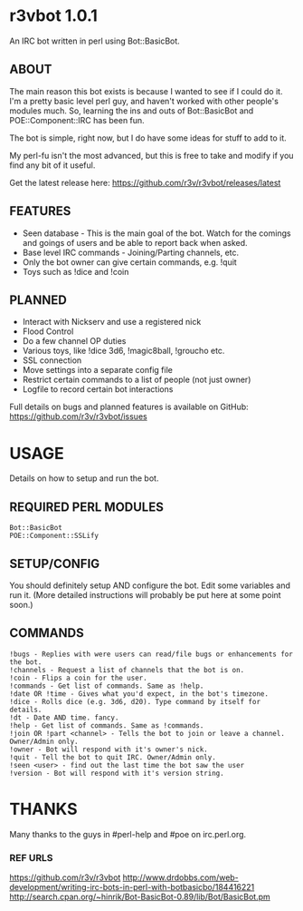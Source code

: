 r3vbot 1.0.1
============
An IRC bot written in perl using Bot::BasicBot.

ABOUT
-----
The main reason this bot exists is because I wanted to see if I could do it. I'm a pretty
basic level perl guy, and haven't worked with other people's modules much. So, learning
the ins and outs of Bot::BasicBot and POE::Component::IRC has been fun. 

The bot is simple, right now, but I do have some ideas for stuff to add to it.

My perl-fu isn't the most advanced, but this is free to take and modify if you find any
bit of it useful.

Get the latest release here: https://github.com/r3v/r3vbot/releases/latest

FEATURES
--------
* Seen database - This is the main goal of the bot. Watch for the comings and goings of 
	users and be able to report back when asked.
* Base level IRC commands - Joining/Parting channels, etc.
* Only the bot owner can give certain commands, e.g. !quit
* Toys such as !dice and !coin

PLANNED
-------
* Interact with Nickserv and use a registered nick
* Flood Control
* Do a few channel OP duties
* Various toys, like !dice 3d6, !magic8ball, !groucho etc.
* SSL connection
* Move settings into a separate config file
* Restrict certain commands to a list of people (not just owner)
* Logfile to record certain bot interactions

Full details on bugs and planned features is available on GitHub:
https://github.com/r3v/r3vbot/issues


USAGE
=====
Details on how to setup and run the bot.

REQUIRED PERL MODULES
---------------------
	Bot::BasicBot
	POE::Component::SSLify

SETUP/CONFIG
------------
You should definitely setup AND configure the bot. Edit some variables and run it. (More
detailed instructions will probably be put here at some point soon.) 

COMMANDS
--------
	!bugs - Replies with were users can read/file bugs or enhancements for the bot.
	!channels - Request a list of channels that the bot is on.
	!coin - Flips a coin for the user.
	!commands - Get list of commands. Same as !help.
	!date OR !time - Gives what you'd expect, in the bot's timezone.
	!dice - Rolls dice (e.g. 3d6, d20). Type command by itself for details.
	!dt - Date AND time. fancy.
	!help - Get list of commands. Same as !commands.
	!join OR !part <channel> - Tells the bot to join or leave a channel. Owner/Admin only.
	!owner - Bot will respond with it's owner's nick.
	!quit - Tell the bot to quit IRC. Owner/Admin only.
	!seen <user> - find out the last time the bot saw the user
	!version - Bot will respond with it's version string.


THANKS
======
Many thanks to the guys in #perl-help and #poe on irc.perl.org.

### REF URLS ###
https://github.com/r3v/r3vbot
http://www.drdobbs.com/web-development/writing-irc-bots-in-perl-with-botbasicbo/184416221
http://search.cpan.org/~hinrik/Bot-BasicBot-0.89/lib/Bot/BasicBot.pm


